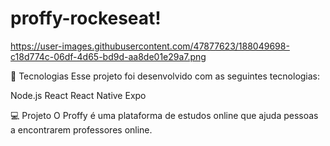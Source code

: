 # proffy-rockeseat!

https://user-images.githubusercontent.com/47877623/188049698-c18d774c-06df-4d65-bd9d-aa8de01e29a7.png


🚀 Tecnologias
Esse projeto foi desenvolvido com as seguintes tecnologias:

Node.js
React
React Native
Expo

💻 Projeto
O Proffy é uma plataforma de estudos online que ajuda pessoas a encontrarem professores online.

